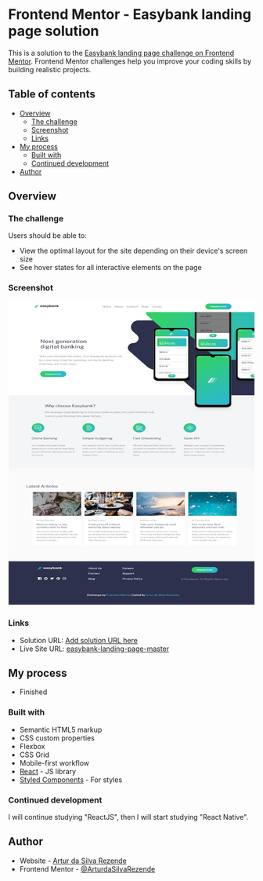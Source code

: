 # Frontend Mentor - Easybank landing page solution

This is a solution to the [Easybank landing page challenge on Frontend Mentor](https://www.frontendmentor.io/challenges/easybank-landing-page-WaUhkoDN). Frontend Mentor challenges help you improve your coding skills by building realistic projects. 

## Table of contents

- [Overview](#overview)
  - [The challenge](#the-challenge)
  - [Screenshot](#screenshot)
  - [Links](#links)
- [My process](#my-process)
  - [Built with](#built-with)
  - [Continued development](#continued-development)
- [Author](#author)

## Overview

### The challenge

Users should be able to:

- View the optimal layout for the site depending on their device's screen size
- See hover states for all interactive elements on the page

### Screenshot

![easybank-landing-page-master](https://github.com/ArturRezende/Easybank-Landing-Page-Master/blob/master/easybank-landing-page-master.netlify.app_.jpg)

### Links

- Solution URL: [Add solution URL here](https://your-solution-url.com)
- Live Site URL: [easybank-landing-page-master](https://easybank-landing-page-master.netlify.app)

## My process

- Finished

### Built with

- Semantic HTML5 markup
- CSS custom properties
- Flexbox
- CSS Grid
- Mobile-first workflow
- [React](https://reactjs.org/) - JS library
- [Styled Components](https://styled-components.com/) - For styles

### Continued development

I will continue studying "ReactJS", then I will start studying "React Native".

## Author

- Website - [Artur da Silva Rezende](https://projeto-site-pessoal-51cd3.web.app/)
- Frontend Mentor - [@ArturdaSilvaRezende](https://www.frontendmentor.io/profile/ArturdaSilvaRezende)
